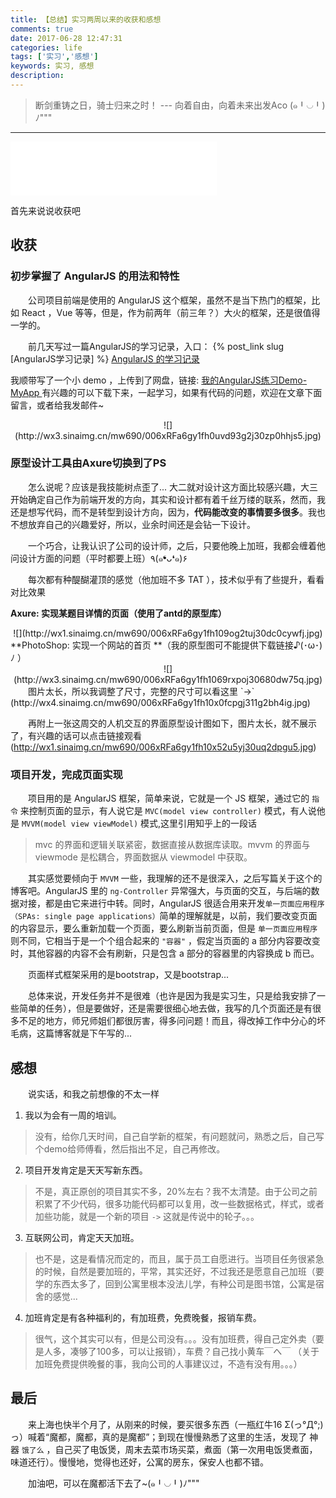 ```yaml
---
title: 【总结】实习两周以来的收获和感想
comments: true
date: 2017-06-28 12:47:31
categories: life
tags: ['实习','感想']
keywords: 实习, 感想
description: 
---
```

> 断剑重铸之日，骑士归来之时！   --- 向着自由，向着未来出发Aco (๑╹◡╹)ﾉ"""

---
<iframe frameborder="no" border="0" marginwidth="0" marginheight="0" width=330 height=86 src="//music.163.com/outchain/player?type=2&id=27646786&auto=0&height=66"></iframe>

首先来说说收获吧

## 收获

### 初步掌握了 AngularJS 的用法和特性

　　公司项目前端是使用的 AngularJS 这个框架，虽然不是当下热门的框架，比如 React ，Vue 等等，但是，作为前两年（前三年？）大火的框架，还是很值得一学的。

　　前几天写过一篇AngularJS的学习记录，入口： {% post_link slug [AngularJS学习记录] %} [AngularJS 的学习记录](http://www.erictxl.cn/2017/06/20/AngularJS%E5%AD%A6%E4%B9%A0%E8%AE%B0%E5%BD%95/)
  
  我顺带写了一个小 demo ，上传到了网盘，链接: [ 我的AngularJS练习Demo-MyApp ](https://pan.baidu.com/s/1cMsB74)有兴趣的可以下载下来，一起学习，如果有代码的问题，欢迎在文章下面留言，或者给我发邮件~
  <center>![](http://wx3.sinaimg.cn/mw690/006xRFa6gy1fh0uvd93g2j30zp0hhjs5.jpg)</center>
  <!-- more -->

### 原型设计工具由Axure切换到了PS

　　怎么说呢？应该是我技能树点歪了... 大二就对设计这方面比较感兴趣，大三开始确定自己作为前端开发的方向，其实和设计都有着千丝万缕的联系，然而，我还是想写代码，而不是转型到设计方向，因为，**代码能改变的事情要多很多**。我也不想放弃自己的兴趣爱好，所以，业余时间还是会钻一下设计。
  
　　一个巧合，让我认识了公司的设计师，之后，只要他晚上加班，我都会缠着他问设计方面的问题（平时都要上班）٩(๑❛ᴗ❛๑)۶
  
　　每次都有种醍醐灌顶的感觉（他加班不多 TAT ），技术似乎有了些提升，看看对比效果<br>
  
   **Axure: 实现某题目详情的页面（使用了antd的原型库）** 
   <center>![](http://wx1.sinaimg.cn/mw690/006xRFa6gy1fh109og2tuj30dc0cywfj.jpg)</center>
   **PhotoShop: 实现一个网站的首页 **（我的原型图可不能提供下载链接♪(･ω･)ﾉ ）
   <center>![](http://wx3.sinaimg.cn/mw690/006xRFa6gy1fh1069rxpoj30680dw75q.jpg)</center>
　　图片太长，所以我调整了尺寸，完整的尺寸可以看这里 `->`  (http://wx4.sinaimg.cn/mw690/006xRFa6gy1fh10x0fcpgj311g2bh4ig.jpg)
   

　　再附上一张这周交的人机交互的界面原型设计图如下，图片太长，就不展示了，有兴趣的话可以点击链接观看(http://wx1.sinaimg.cn/mw690/006xRFa6gy1fh10x52u5yj30uq2dpgu5.jpg)
  
  ### 项目开发，完成页面实现
  
  　　项目用的是 AngularJS 框架，简单来说，它就是一个 JS 框架，通过它的 `指令` 来控制页面的显示，有人说它是 `MVC(model view controller)` 模式，有人说他是 `MVVM(model view viewModel)` 模式,这里引用知乎上的一段话
  > mvc 的界面和逻辑关联紧密，数据直接从数据库读取。mvvm 的界面与 viewmode 是松耦合，界面数据从 viewmodel 中获取。
  
  　　其实感觉要倾向于 `MVVM` 一些，我理解的还不是很深入，之后写篇关于这个的博客吧。AngularJS 里的 `ng-Controller` 异常强大，与页面的交互，与后端的数据对接，都是由它来进行中转。同时，AngularJS 很适合用来开发`单一页面应用程序（SPAs: single page applications）`简单的理解就是，以前，我们要改变页面的内容显示，要么重新加载一个页面，要么刷新当前页面，但是 `单一页面应用程序`则不同，它相当于是一个个组合起来的 `"容器"` ，假定当页面的 a 部分内容要改变时，其他容器的内容不会有刷新，只是包含 a 部分的容器里的内容换成 b 而已。
  
  　　页面样式框架采用的是bootstrap，又是bootstrap...
  
  　　总体来说，开发任务并不是很难（也许是因为我是实习生，只是给我安排了一些简单的任务），但是要做好，还是需要很细心地去做，我写的几个页面还是有很多不足的地方，师兄师姐们都很厉害，得多问问题！而且，得改掉工作中分心的坏毛病，这篇博客就是下午写的...
  
  ## 感想
  
  　　说实话，和我之前想像的不太一样
  1. 我以为会有一周的培训。
  > 没有，给你几天时间，自己自学新的框架，有问题就问，熟悉之后，自己写个demo给师傅看，然后指出不足，自己再修改。
 
  2. 项目开发肯定是天天写新东西。 
  > 不是，真正原创的项目其实不多，20%左右？我不太清楚。由于公司之前积累了不少代码，很多功能代码都可以复用，改一些数据格式，样式，或者加些功能，就是一个新的项目 `->` 这就是传说中的轮子。。。
  
  3. 互联网公司，肯定天天加班。 
  > 也不是，这是看情况而定的，而且，属于员工自愿进行。当项目任务很紧急的时候，自然是要加班的，平常，其实还好，不过我还是愿意自己加班（要学的东西太多了，回到公寓里根本没法儿学，有种公司是图书馆，公寓是宿舍的感觉...
  
  4. 加班肯定是有各种福利的，有加班费，免费晚餐，报销车费。 
  > 很气，这个其实可以有，但是公司没有。。。没有加班费，得自己定外卖（要是人多，凑够了100多，可以让报销），车费？自己找小黄车￣へ￣ （关于加班免费提供晚餐的事，我向公司的人事建议过，不造有没有用。。。）
  
  ## 最后
  
　　来上海也快半个月了，从刚来的时候，要买很多东西（一瓶红牛16 Σ(っ°Д°;)っ）喊着“魔都，魔都，真的是魔都”；到现在慢慢熟悉了这里的生活，发现了 神器 `饿了么` ，自己买了电饭煲，周末去菜市场买菜，煮面（第一次用电饭煲煮面，味道还行）。慢慢地，觉得也还好，公寓的房东，保安人也都不错。
  
  　　加油吧，可以在魔都活下去了~(๑╹◡╹)ﾉ"""